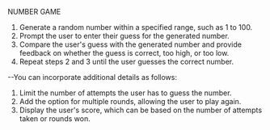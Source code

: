  NUMBER GAME
1. Generate a random number within a specified range, such as 1 to 100.
2. Prompt the user to enter their guess for the generated number.
3. Compare the user's guess with the generated number and provide feedback on whether the guess
is correct, too high, or too low.
4. Repeat steps 2 and 3 until the user guesses the correct number.
   
--You can incorporate additional details as follows:

1. Limit the number of attempts the user has to guess the number.
2. Add the option for multiple rounds, allowing the user to play again.
3. Display the user's score, which can be based on the number of attempts taken or rounds won.
